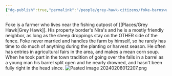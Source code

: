```yaml
---
{"dg-publish":true,"permalink":"/people/grey-hawk-citizens/foke-barnswaggle/"}
---
```


Foke is a farmer who lives near the fishing outpost of [[Places/Grey Hawk\|Grey Hawk]]. His property border's Nira's and he is a mostly friendly neighbor, as long as the sheep droppings stay on the OTHER side of the fence. Foke never married and handles the farm by himself, so he rarely has time to do much of anything during the planting or harvest season. He often has entries in agricultural fairs in the area, and makes a mean corn soup. When he took part in the town tradition of going over the falls in a barrel as a young man his barrel split open and he nearly drowned, and hasn't been fully right in the head since.
![Pasted image 20240208012207.png](/img/user/Z_Attachments/Pasted%20image%2020240208012207.png)